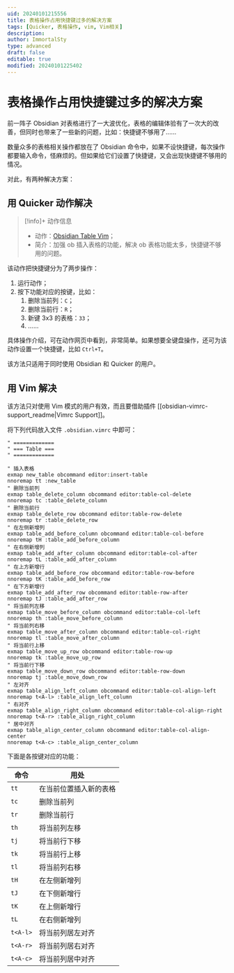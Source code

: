 ```yaml
---
uid: 20240101215556
title: 表格操作占用快捷键过多的解决方案
tags: [Quicker, 表格操作, vim, Vim相关]
description: 
author: ImmortalSty
type: advanced
draft: false
editable: true
modified: 20240101225402
---
```


# 表格操作占用快捷键过多的解决方案

前一阵子 Obsidian 对表格进行了一大波优化，表格的编辑体验有了一次大的改善，但同时也带来了一些新的问题，比如：快捷键不够用了……

数量众多的表格相关操作都放在了 Obsidian 命令中，如果不设快捷键，每次操作都要输入命令，怪麻烦的。但如果给它们设置了快捷键，又会出现快捷键不够用的情况。

对此，有两种解决方案：

## 用 Quicker 动作解决

> [!info]+ 动作信息
> 
> - 动作：[Obsidian Table Vim](https://getquicker.net/Sharedaction?code=611fa021-c7f5-491e-0583-08dc0558572f)；
> - 简介：加强 ob 插入表格的功能，解决 ob 表格功能太多，快捷键不够用的问题。

该动作把快捷键分为了两步操作：

1. 运行动作；
2. 按下功能对应的按键，比如：
	1. 删除当前列：`C`；
	2. 删除当前行：`R`；
	3. 新键 3x3 的表格：`33`；
	4. ……

具体操作介绍，可在动作网页中看到，非常简单。如果想要全键盘操作，还可为该动作设置一个快捷键，比如 `Ctrl+T`。

该方法只适用于同时使用 Obsidian 和 Quicker 的用户。

## 用 Vim 解决

该方法只对使用 Vim 模式的用户有效，而且要借助插件 [[obsidian-vimrc-support_readme|Vimrc Support]]。

将下列代码放入文件 `.obsidian.vimrc` 中即可：

```vimrc
" =============
" === Table ===
" =============

" 插入表格
exmap new_table obcommand editor:insert-table
nnoremap tt :new_table
" 删除当前列
exmap table_delete_column obcommand editor:table-col-delete
nnoremap tc :table_delete_column
" 删除当前行
exmap table_delete_row obcommand editor:table-row-delete
nnoremap tr :table_delete_row
" 在左侧新增列
exmap table_add_before_column obcommand editor:table-col-before
nnoremap tH :table_add_before_column
" 在右侧新增列
exmap table_add_after_column obcommand editor:table-col-after
nnoremap tL :table_add_after_column
" 在上方新增行
exmap table_add_before_row obcommand editor:table-row-before
nnoremap tK :table_add_before_row
" 在下方新增行
exmap table_add_after_row obcommand editor:table-row-after
nnoremap tJ :table_add_after_row
" 将当前列左移
exmap table_move_before_column obcommand editor:table-col-left
nnoremap th :table_move_before_column
" 将当前列右移
exmap table_move_after_column obcommand editor:table-col-right
nnoremap tl :table_move_after_column
" 将当前行上移
exmap table_move_up_row obcommand editor:table-row-up
nnoremap tk :table_move_up_row
" 将当前行下移
exmap table_move_down_row obcommand editor:table-row-down
nnoremap tj :table_move_down_row
" 左对齐
exmap table_align_left_column obcommand editor:table-col-align-left
nnoremap t<A-l> :table_align_left_column
" 右对齐
exmap table_align_right_column obcommand editor:table-col-align-right
nnoremap t<A-r> :table_align_right_column
" 居中对齐
exmap table_align_center_column obcommand editor:table-col-align-center
nnoremap t<A-c> :table_align_center_column
```

下面是各按键对应的功能：

| 命令 | 用处 |
| ---- | ---- |
| `tt` | 在当前位置插入新的表格 |
| `tc` | 删除当前列 |
| `tr` | 删除当前行 |
| `th` | 将当前列左移 |
| `tj` | 将当前行下移 |
| `tk` | 将当前行上移 |
| `tl` | 将当前列右移 |
| `tH` | 在左侧新增列 |
| `tJ` | 在下侧新增行 |
| `tK` | 在上侧新增行 |
| `tL` | 在右侧新增列 |
| `t<A-l>` | 将当前列居左对齐 |
| `t<A-r>` | 将当前列居右对齐 |
| `t<A-c>` | 将当前列居中对齐 |